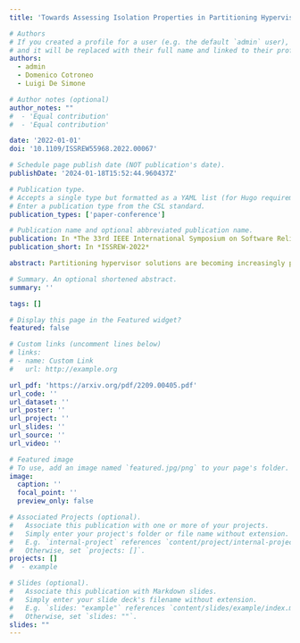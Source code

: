 ```yaml
---
title: 'Towards Assessing Isolation Properties in Partitioning Hypervisors'

# Authors
# If you created a profile for a user (e.g. the default `admin` user), write the username (folder name) here
# and it will be replaced with their full name and linked to their profile.
authors:
  - admin
  - Domenico Cotroneo
  - Luigi De Simone

# Author notes (optional)
author_notes: ""
#  - 'Equal contribution'
#  - 'Equal contribution'

date: '2022-01-01'
doi: '10.1109/ISSREW55968.2022.00067'

# Schedule page publish date (NOT publication's date).
publishDate: '2024-01-18T15:52:44.960437Z'

# Publication type.
# Accepts a single type but formatted as a YAML list (for Hugo requirements).
# Enter a publication type from the CSL standard.
publication_types: ['paper-conference']

# Publication name and optional abbreviated publication name.
publication: In *The 33rd IEEE International Symposium on Software Reliability Engineering*
publication_short: In *ISSREW-2022*

abstract: Partitioning hypervisor solutions are becoming increasingly popular, to ensure stringent security and safety requirements related to isolation between co-hosted applications and to make more efficient use of available hardware resources. However, assessment and certification of isolation requirements remain a challenge and it is not trivial to understand what and how to test to validate these properties. Although the high-level requirements to be verified are mentioned in the different security- and safety-related standards, there is a lack of precise guidelines for the evaluator. This guidance should be comprehensive, generalizable to different products that implement partitioning, and tied specifically to lower-level requirements. The goal of this work is to provide a systematic framework that addresses this need.

# Summary. An optional shortened abstract.
summary: ''

tags: []

# Display this page in the Featured widget?
featured: false

# Custom links (uncomment lines below)
# links:
# - name: Custom Link
#   url: http://example.org

url_pdf: 'https://arxiv.org/pdf/2209.00405.pdf'
url_code: ''
url_dataset: ''
url_poster: ''
url_project: ''
url_slides: ''
url_source: ''
url_video: ''

# Featured image
# To use, add an image named `featured.jpg/png` to your page's folder.
image:
  caption: ''
  focal_point: ''
  preview_only: false

# Associated Projects (optional).
#   Associate this publication with one or more of your projects.
#   Simply enter your project's folder or file name without extension.
#   E.g. `internal-project` references `content/project/internal-project/index.md`.
#   Otherwise, set `projects: []`.
projects: []
#  - example

# Slides (optional).
#   Associate this publication with Markdown slides.
#   Simply enter your slide deck's filename without extension.
#   E.g. `slides: "example"` references `content/slides/example/index.md`.
#   Otherwise, set `slides: ""`.
slides: ""
---
```



